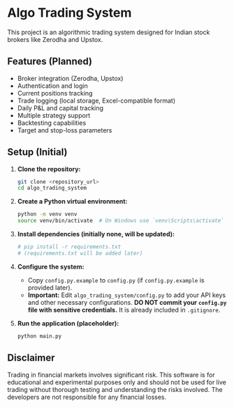 # Algo Trading System

This project is an algorithmic trading system designed for Indian stock brokers like Zerodha and Upstox.

## Features (Planned)

*   Broker integration (Zerodha, Upstox)
*   Authentication and login
*   Current positions tracking
*   Trade logging (local storage, Excel-compatible format)
*   Daily P&L and capital tracking
*   Multiple strategy support
*   Backtesting capabilities
*   Target and stop-loss parameters

## Setup (Initial)

1.  **Clone the repository:**
    ```bash
    git clone <repository_url>
    cd algo_trading_system
    ```

2.  **Create a Python virtual environment:**
    ```bash
    python -m venv venv
    source venv/bin/activate  # On Windows use `venv\Scripts\activate`
    ```

3.  **Install dependencies (initially none, will be updated):**
    ```bash
    # pip install -r requirements.txt 
    # (requirements.txt will be added later)
    ```

4.  **Configure the system:**
    *   Copy `config.py.example` to `config.py` (if `config.py.example` is provided later).
    *   **Important:** Edit `algo_trading_system/config.py` to add your API keys and other necessary configurations.
        **DO NOT commit your `config.py` file with sensitive credentials.** It is already included in `.gitignore`.

5.  **Run the application (placeholder):**
    ```bash
    python main.py
    ```

## Disclaimer

Trading in financial markets involves significant risk. This software is for educational and experimental purposes only and should not be used for live trading without thorough testing and understanding the risks involved. The developers are not responsible for any financial losses.

